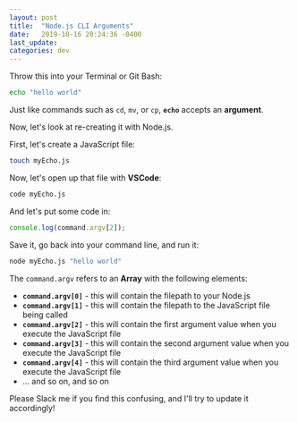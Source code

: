 ```yaml
---
layout: post
title:  "Node.js CLI Arguments"
date:   2019-10-16 20:24:36 -0400
last_update: 
categories: dev
---
```


Throw this into your Terminal or Git Bash:

```bash
echo "hello world"
```

Just like commands such as `cd`, `mv`, or `cp`, **`echo`** accepts an **argument**.

Now, let's look at re-creating it with Node.js.

First, let's create a JavaScript file:

```bash
touch myEcho.js
```

Now, let's open up that file with **VSCode**:

```bash
code myEcho.js
```

And let's put some code in:

```js
console.log(command.argv[2]);
```

Save it, go back into your command line, and run it:

```bash
node myEcho.js "hello world"
```

The `command.argv` refers to an **Array** with the following elements:
 - **`command.argv[0]`** - this will contain the filepath to your Node.js
 - **`command.argv[1]`** - this will contain the filepath to the JavaScript file being called
 - **`command.argv[2]`** - this will contain the first argument value when you execute the JavaScript file
 - **`command.argv[3]`** - this will contain the second argument value when you execute the JavaScript file
 - **`command.argv[4]`** - this will contain the third argument value when you execute the JavaScript file
 - ... and so on, and so on

Please Slack me if you find this confusing, and I'll try to update it accordingly!